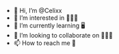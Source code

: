 - 👋 Hi, I’m @Celixx
- 👀 I’m interested in 🏃‍♂️💨
- 🌱 I’m currently learning 🖥️
- 💞️ I’m looking to collaborate on 🥴😣🙀
- 📫 How to reach me 🙅

<!---
Celixx/Celixx is a ✨ special ✨ repository because its `README.md` (this file) appears on your GitHub profile.
You can click the Preview link to take a look at your changes.
--->
